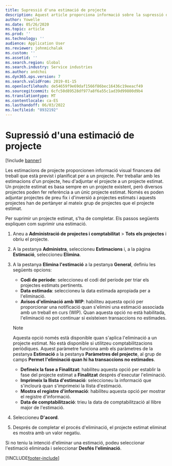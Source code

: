 ```yaml
---
title: Supressió d'una estimació de projecte
description: Aquest article proporciona informació sobre la supressió d'una estimació del projecte després que s'hagi completat.
author: Yowelle
ms.date: 05/26/2020
ms.topic: article
ms.prod: ''
ms.technology: ''
audience: Application User
ms.reviewer: johnmichalak
ms.custom: ''
ms.assetid: ''
ms.search.region: Global
ms.search.industry: Service industries
ms.author: andchoi
ms.dyn365.ops.version: 7
ms.search.validFrom: 2019-01-15
ms.openlocfilehash: de54659f9e69daf1566f86bec16436c19eeacf49
ms.sourcegitcommit: 6cfc50d89528df977a8f6a55c1ad39d99800d9b4
ms.translationtype: MT
ms.contentlocale: ca-ES
ms.lasthandoff: 06/03/2022
ms.locfileid: "8932192"
---
```

# <a name="eliminate-a-project-estimate"></a>Supressió d'una estimació de projecte

[!include [banner](../includes/banner.md)]

Les estimacions de projecte proporcionen informació visual financera del treball que està previst i planificat per a un projecte. Per treballar amb les estimacions d'un projecte, heu d'adjuntar el projecte a un projecte estimat. Un projecte estimat es basa sempre en un projecte existent, però diversos projectes poden fer referència a un únic projecte estimat. Només es poden adjuntar projectes de preu fix i d'inversió a projectes estimats i aquests projectes han de pertànyer al mateix grup de projectes que el projecte estimat.

Per suprimir un projecte estimat, s'ha de completar. Els passos següents expliquen com suprimir una estimació.

1. Aneu a **Administració de projectes i comptabilitat** > **Tots els projectes** i obriu el projecte. 
2. A la pestanya **Administra**, seleccioneu **Estimacions** i, a la pàgina **Estimació**, seleccioneu **Elimina**.
3. A la pestanya **Elimina l'estimació** a la pestanya **General**, definiu les següents opcions:

   - **Codi de període**: seleccioneu el codi del període per triar els projectes estimats pertinents. 
   - **Data estimada**: seleccioneu la data estimada apropiada per a l'eliminació.
   - **Avisos d'eliminació amb WIP**: habiliteu aquesta opció per proporcionar una notificació quan s'elimini una estimació associada amb un treball en curs (WIP). Quan aquesta opció no està habilitada, l'eliminació no pot continuar si existeixen transaccions no estimades. 
   > [!NOTE]
   > Aquesta opció només està disponible quan s'aplica l'eliminació a un projecte estimat. No està disponible si utilitzeu comptabilitzacions periòdiques. Aquest paràmetre funciona amb els paràmetres de la pestanya **Estimació** a la pestanya **Paràmetres del projecte**, al grup de camps **Permet l'eliminació quan hi ha transaccions no estimades**.
   - **Defineix la fase a Finalitzat**: habiliteu aquesta opció per establir la fase del projecte estimat a **Finalitzat** després d'executar l'eliminació.
   - **Imprimeix la llista d'estimació**: seleccioneu la informació que s'inclourà quan s'imprimeixi la llista d'estimació.
   - **Mostra el registre d'informació**: habiliteu aquesta opció per mostrar el registre d'informació.
   - **Data de comptabilització**: trieu la data de comptabilització al llibre major de l'estimació.

4.  Seleccioneu **D'acord**.
5. Després de completar el procés d'eliminació, el projecte estimat eliminat es mostra amb un valor negatiu. 

Si no teniu la intenció d'eliminar una estimació, podeu seleccionar l'estimació eliminada i seleccionar **Desfés l'eliminació**.   


[!INCLUDE[footer-include](../includes/footer-banner.md)]